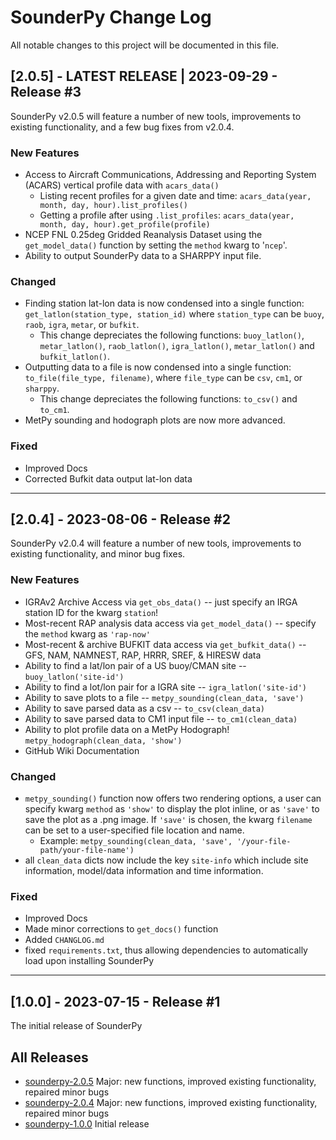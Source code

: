 
# SounderPy Change Log
All notable changes to this project will be documented in this file.

## [2.0.5] - LATEST RELEASE | 2023-09-29 - Release #3
 
SounderPy v2.0.5 will feature a number of new tools, improvements to existing functionality, and a few bug fixes from v2.0.4. 
 
### New Features
- Access to Aircraft Communications, Addressing and Reporting System (ACARS) vertical profile data with `acars_data()`
     - Listing recent profiles for a given date and time: `acars_data(year, month, day, hour).list_profiles()`
     - Getting a profile after using `.list_profiles`: `acars_data(year, month, day, hour).get_profile(profile)`
- NCEP FNL 0.25deg Gridded Reanalysis Dataset using the `get_model_data()` function by setting the `method` kwarg to '`ncep`'.
- Ability to output SounderPy data to a SHARPPY input file. 

 
### Changed
- Finding station lat-lon data is now condensed into a single function: `get_latlon(station_type, station_id)` where `station_type` can be `buoy`, `raob`, `igra`, `metar`, or `bufkit`.
     - This change depreciates the following functions: `buoy_latlon()`, `metar_latlon()`, `raob_latlon()`, `igra_latlon()`, `metar_latlon()` and `bufkit_latlon()`.
- Outputting data to a file is now condensed into a single function: `to_file(file_type, filename)`, where `file_type` can be `csv`, `cm1`, or `sharppy`.
     - This change depreciates the following functions: `to_csv()` and `to_cm1`. 
- MetPy sounding and hodograph plots are now more advanced. 


### Fixed
  - Improved Docs
  - Corrected Bufkit data output lat-lon data

-----


 
## [2.0.4] - 2023-08-06 - Release #2
 
SounderPy v2.0.4 will feature a number of new tools, improvements to existing functionality, and minor bug fixes. 
 
### New Features
- IGRAv2 Archive Access via `get_obs_data()` -- just specify an IRGA station ID for the kwarg `station`!
- Most-recent RAP analysis data access via `get_model_data()` -- specify the `method` kwarg as `'rap-now'`
- Most-recent & archive BUFKIT data access via `get_bufkit_data()` -- GFS, NAM, NAMNEST, RAP, HRRR, SREF, & HIRESW data
- Ability to find a lat/lon pair of a US buoy/CMAN site -- `buoy_latlon('site-id')`
- Ability to find a lot/lon pair for a IGRA site -- `igra_latlon('site-id')`
- Ability to save plots to a file -- `metpy_sounding(clean_data, 'save')`
- Ability to save parsed data as a csv -- `to_csv(clean_data)`
- Ability to save parsed data to CM1 input file -- `to_cm1(clean_data)`
- Ability to plot profile data on a MetPy Hodograph! `metpy_hodograph(clean_data, 'show')`
- GitHub Wiki Documentation

 
### Changed
  - `metpy_sounding()` function now offers two rendering options, a user can specify kwarg `method` as `'show'` to display the plot inline, or as `'save'` to save the plot as a .png image. If `'save'` is chosen, the kwarg `filename` can be set to a user-specified file location and name.
    - Example: `metpy_sounding(clean_data, 'save', '/your-file-path/your-file-name')`
  - all `clean_data` dicts now include the key `site-info` which include site information, model/data information and time information.
 
### Fixed
  - Improved Docs
  - Made minor corrections to `get_docs()` function
  - Added `CHANGLOG.md` 
  - fixed `requirements.txt`, thus allowing dependencies to automatically load upon installing SounderPy

-----

## [1.0.0] - 2023-07-15 - Release #1
  
The initial release of SounderPy
 

## All Releases
- [sounderpy-2.0.5](https://pypi.org/project/sounderpy/2.0.5/)
  Major: new functions, improved existing functionality, repaired minor bugs
- [sounderpy-2.0.4](https://pypi.org/project/sounderpy/2.0.4/)
  Major: new functions, improved existing functionality, repaired minor bugs
- [sounderpy-1.0.0](https://pypi.org/project/sounderpy/1.0.0/)
  Initial release
